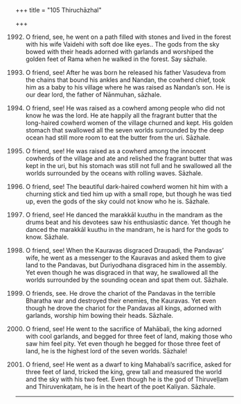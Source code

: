 +++
title = "105 Thiruchāzhal"

+++

1992. O friend, see, he went on a path filled with stones
      and lived in the forest with his wife Vaidehi with soft doe like eyes..
      The gods from the sky bowed with their heads
      adorned with garlands and worshiped
      the golden feet of Rama when he walked in the forest. Say sāzhale.

1993. O friend, see!
      After he was born he released his father Vasudeva
      from the chains that bound his ankles
      and Nandan, the cowherd chief, took him as a baby to his village
      where he was raised as Nandan’s son.
      He is our dear lord, the father of Nānmuhan, sāzhale.

1994. O friend, see!
      He was raised as a cowherd among people
      who did not know he was the lord.
      He ate happily all the fragrant butter
      that the long-haired cowherd women of the village churned and kept.
      His golden stomach that swallowed all the seven worlds
      surrounded by the deep ocean
      had still more room to eat the butter from the uri. Sāzhale.

1995. O friend, see!
      He was raised as a cowherd among the innocent cowherds of the village
      and ate and relished the fragrant butter that was kept in the uri,
      but his stomach was still not full and he swallowed all the worlds
      surrounded by the oceans with rolling waves. Sāzhale.

1996. O friend, see! The beautiful dark-haired cowherd women
      hit him with a churning stick and tied him up with a small rope,
      but though he was tied up,
      even the gods of the sky could not know who he is. Sāzhale.

1997. O friend, see!
      He danced the marakkāl kuuthu in the mandram as the drums beat
      and his devotees saw his enthusiastic dance.
      Yet though he danced the marakkāl kuuthu in the mandram,
      he is hard for the gods to know. Sāzhale.

1998. O friend, see!
      When the Kauravas disgraced Draupadi, the Pandavas’ wife,
      he went as a messenger to the Kauravas
      and asked them to give land to the Pandavas,
      but Duriyodhana disgraced him in the assembly.
      Yet even though he was disgraced in that way,
      he swallowed all the worlds surrounded by the sounding ocean
      and spat them out. Sāzhale.

1999. O friends, see.
      He drove the chariot of the Pandavas in the terrible Bharatha war
      and destroyed their enemies, the Kauravas.
      Yet even though he drove the chariot for the Pandavas
      all kings, adorned with garlands, worship him bowing their heads. Sāzhale.

2000. O friend, see!
      He went to the sacrifice of Mahābali,
      the king adorned with cool garlands,
      and begged for three feet of land,
      making those who saw him feel pity.
      Yet even though he begged for those three feet of land,
      he is the highest lord of the seven worlds. Sāzhale!

2001. O friend, see!
      He went as a dwarf to king Mahabali’s sacrifice,
      asked for three feet of land, tricked the king, grew tall
      and measured the world and the sky with his two feet.
      Even though he is the god of Thiruveḷḷam and Thiruvenkaṭam,
      he is in the heart of the poet Kaliyan. Sāzhale.
------------
